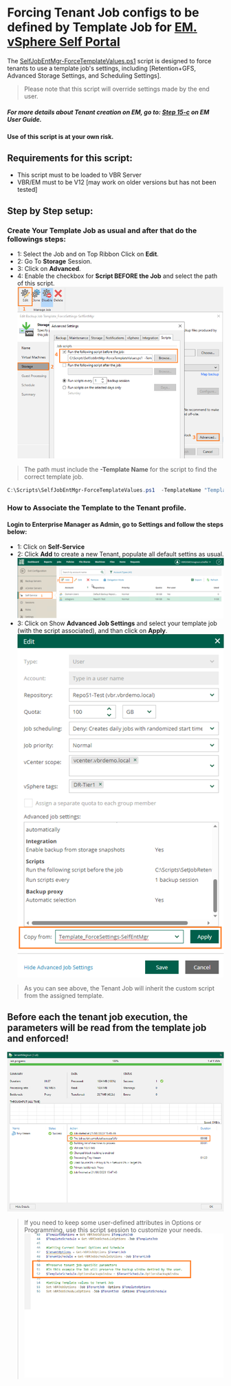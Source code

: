 # Forcing Tenant Job configs to be defined by Template Job for [EM. vSphere Self Portal](https://helpcenter.veeam.com/docs/backup/em/em_working_with_vsphere_portal.html?ver=120) 

The [SelfJobEntMgr-ForceTemplateValues.ps1](https://github.com/magnunscheffer/veeam/blob/main/selfportalem-forcetemplate/SelfJobEntMgr-ForceTemplateValues.ps1) script is designed to force tenants to use a template job's settings, including [Retention+GFS, Advanced Storage Settings, and Scheduling Settings].
> Please note that this script will override settings made by the end user.
##### For more details about Tenant creation on EM, go to: [ Step 15-c](https://helpcenter.veeam.com/docs/backup/em/em_adding_tenant_accounts.html?ver=120) on EM User Guide.

**Use of this script is at your own risk.**

## Requirements for this script:
- This script must to be loaded to VBR Server
- VBR/EM must to be V12 [may work on older versions but has not been tested]

## Step by Step setup:
### Create Your Template Job as usual and after that do the followings steps:
- 1: Select the Job and  on Top Ribbon Click on **Edit**.
- 2: Go To **Storage** Session.
- 3: Click on **Advanced**.
- 4: Enable the checkbox for **Script BEFORE the Job** and select the path of this script.  
![alt text](https://github.com/magnunscheffer/veeam/blob/main/selfportalem-forcetemplate/TemplateJobScript.png?raw=true)
> The path must include the **-Template Name** for the script to find the correct template job. 
```Powershell
C:\Scripts\SelfJobEntMgr-ForceTemplateValues.ps1  -TemplateName "Template_ForceSettings-SelfEntMgr"
```

### How to Associate the Template to the Tenant profile.
#### Login to Enterprise Manager as Admin, go to **Settings** and follow the steps below:
- 1: Click on **Self-Service**
- 2: Click **Add** to create a new Tenant, populate all default settins as usual. 
![alt text](https://github.com/magnunscheffer/veeam/blob/main/selfportalem-forcetemplate/SelfServiceSettings.png?raw=true)
- 3: Click on Show **Advanced Job Settings** and select your template job (with the script associated), and than click on **Apply**.
![alt text](https://github.com/magnunscheffer/veeam/blob/main/selfportalem-forcetemplate/EMJob-Example.png?raw=true)
> As you can see above, the Tenant Job will inherit the custom script from the assigned template.



## Before each the tenant job execution, the parameters will be read from the template job and enforced!

![alt text](https://github.com/magnunscheffer/veeam/blob/main/selfportalem-forcetemplate/ScriptForcingTemplateSettings.png?raw=true)

> If you need to keep some user-defined attributes in Options or Programming, use this script session to customize your needs.
![alt text](https://github.com/magnunscheffer/veeam/blob/main/selfportalem-forcetemplate/PreserveSomeValues.png?raw=true)
